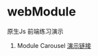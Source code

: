 # webModule
原生Js 前端练习演示
<ol>
  <li>Module Carousel <a href="https://github.com/Maxw2/web_module/blob/master/Carousel/index.html">演示链接</a></li>
</ol>

